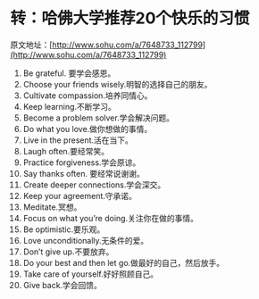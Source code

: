 # 转：哈佛大学推荐20个快乐的习惯
原文地址：[http://www.sohu.com/a/7648733_112799](http://www.sohu.com/a/7648733_112799)

1. Be grateful. 要学会感恩。
2. Choose your friends wisely.明智的选择自己的朋友。
3. Cultivate compassion.培养同情心。
4. Keep learning.不断学习。
5. Become a problem solver.学会解决问题。
6. Do what you love.做你想做的事情。
7. Live in the present.活在当下。
8.  Laugh often.要经常笑。
9. Practice forgiveness.学会原谅。
10. Say thanks often. 要经常说谢谢。
11. Create deeper connections.学会深交。
12. Keep your agreement.守承诺。
13. Meditate.冥想。
14. Focus on what you’re doing.关注你在做的事情。
15. Be optimistic.要乐观。
16.  Love unconditionally.无条件的爱。
17. Don’t give up.不要放弃。
18. Do your best and then let go.做最好的自己，然后放手。
19. Take care of yourself.好好照顾自己。
20. Give back.学会回馈。
